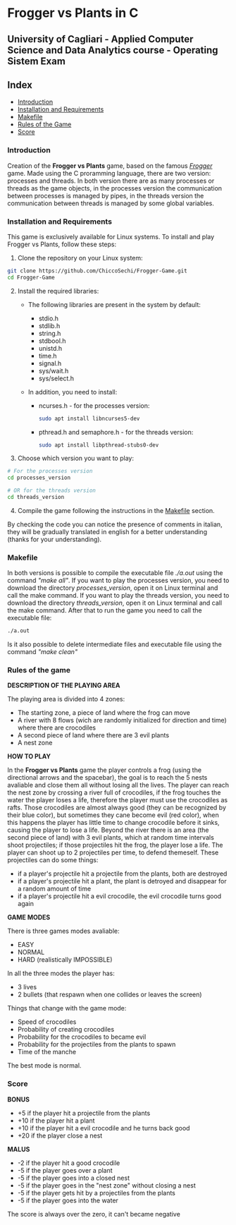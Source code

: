 # Frogger vs Plants in C 
## University of Cagliari - Applied Computer Science and Data Analytics course - Operating Sistem Exam

## Index
- [Introduction](#introduction)
- [Installation and Requirements](#installation-and-requirements)
- [Makefile](#makefile)
- [Rules of the Game](#rules-of-the-game)
- [Score](#score)

### Introduction
Creation of the **Frogger vs Plants** game, based on the famous *[Frogger](https://en.wikipedia.org/wiki/Frogger)* game.
Made using the C proramming language, there are two version: processes and threads.
In both version there are as many processes or threads as the game objects, in the processes version the communication between processes is managed by pipes, in the threads version the communication between threads is managed by some global variables.

### Installation and Requirements
This game is exclusively available for Linux systems. To install and play Frogger vs Plants, follow these steps:

1. Clone the repository on your Linux system:
```bash
git clone https://github.com/ChiccoSechi/Frogger-Game.git
cd Frogger-Game
```

2. Install the required libraries:
   - The following libraries are present in the system by default:
     + stdio.h
     + stdlib.h
     + string.h
     + stdbool.h
     + unistd.h
     + time.h
     + signal.h
     + sys/wait.h
     + sys/select.h

   - In addition, you need to install:
     + ncurses.h - for the processes version:
       ```bash
       sudo apt install libncurses5-dev
       ```
     + pthread.h and semaphore.h - for the threads version:
       ```bash
       sudo apt install libpthread-stubs0-dev
       ```

3. Choose which version you want to play:
```bash
# For the processes version
cd processes_version

# OR for the threads version
cd threads_version
```

4. Compile the game following the instructions in the [Makefile](#makefile) section.

By checking the code you can notice the presence of comments in italian, they will be gradually translated in english for a better understanding (thanks for your understanding).

### Makefile
In both versions is possible to compile the executable file *./a.out* using the command *"make all"*.
If you want to play the processes version, you need to download the directory *processes_version*, open it on Linux terminal and call the make command.
If you want to play the threads version, you need to download the directory *threads_version*, open it on Linux terminal and call the make command.
After that to run the game you need to call the executable file:
```bash
./a.out
```
Is it also possible to delete intermediate files and executable file using the command *"make clean"*

### Rules of the game
**DESCRIPTION OF THE PLAYING AREA**

The playing area is divided into 4 zones:
+ The starting zone, a piece of land where the frog can move
+ A river with 8 flows \(wich are randomly initialized for direction and time\) where there are crocodiles
+ A second piece of land where there are 3 evil plants
+ A nest zone

**HOW TO PLAY**

In the **Frogger vs Plants** game the player controls a frog \(using the directional arrows and the spacebar\), the goal is to reach the 5 nests avaliable and close them all without losing all the lives.
The player can reach the nest zone by crossing a river full of crocodiles, if the frog touches the water the player loses a life, therefore the player must use the crocodiles as rafts.
Those crocodiles are almost always good \(they can be recognized by their blue color\), but sometimes they cane become evil (red color), when this happens the player has little time to change crocodile before it sinks, causing the player to lose a life.
Beyond the river there is an area \(the second piece of land\) with 3 evil plants, which at random time intervals shoot projectiles; if those projectiles hit the frog, the player lose a life.
The player can shoot up to 2 projectiles per time, to defend themeself. These projectiles can do some things:
+ if a player's projectile hit a projectile from the plants, both are destroyed
+ if a player's projectile hit a plant, the plant is detroyed and disappear for a random amount of time
+ if a player's projectile hit a evil crocodile, the evil crocodile turns good again

**GAME MODES**

There is three games modes avaliable:
+ EASY
+ NORMAL
+ HARD \(realistically IMPOSSIBLE\)

In all the three modes the player has:
+ 3 lives
+ 2 bullets (that respawn when one collides or leaves the screen)

Things that change with the game mode:
+ Speed of crocodiles
+ Probability of creating crocodiles
+ Probability for the crocodiles to became evil
+ Probability for the projectiles from the plants to spawn
+ Time of the manche

The best mode is normal.

### Score
**BONUS**

+ +5  if the player hit a projectile from the plants
+ +10 if the player hit a plant
+ +10 if the player hit a evil crocodile and he turns back good
+ +20 if the player close a nest

**MALUS**

+ -2  if the player hit a good crocodile
+ -5  if the player goes over a plant
+ -5  if the player goes into a closed nest
+ -5  if the player goes in the "nest zone" without closing a nest
+ -5  if the player gets hit by a projectiles from the plants 
+ -5  if the player goes into the water

The score is always over the zero, it can't became negative